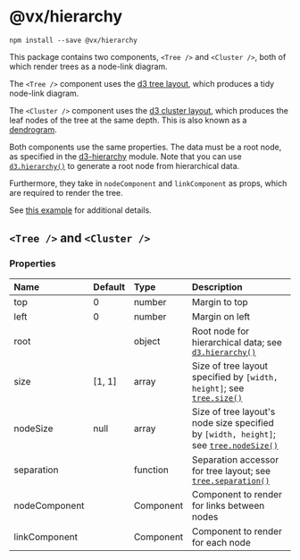 # @vx/hierarchy

```
npm install --save @vx/hierarchy
```

This package contains two components, `<Tree />` and `<Cluster />`, both of which render trees as a node-link diagram.

The `<Tree />` component uses the [d3 tree layout](https://github.com/d3/d3-hierarchy#tree), which produces a tidy node-link diagram.

The `<Cluster />` component uses the [d3 cluster layout](https://github.com/d3/d3-hierarchy#cluster), which produces the leaf nodes of the tree at the same depth.  This is also known as a [dendrogram](https://en.wikipedia.org/wiki/Dendrogram).

Both components use the same properties.  The data must be a root node, as specified in the [d3-hierarchy](https://github.com/d3/d3-hierarchy) module.  Note that you can use [`d3.hierarchy()`](https://github.com/d3/d3-hierarchy#hierarchy) to generate a root node from hierarchical data.

Furthermore, they take in `nodeComponent` and `linkComponent` as props, which are required to render the tree.

See [this example](https://vx-demo.now.sh/trees) for additional details.

## `<Tree />` and `<Cluster />`

### Properties
<!-- Notes
* className is passed as a prop, but is never called in the component... am I missing something?
* size, nodeSize, and separation are all passed to the d3 layout... should we mention this? Are the links sufficient?
* does this need more detail on linkComponent and nodeComponent?
 -->

| Name          | Default | Type | Description |
|:--------------|:--------|:-----|:------------
| top           | 0 | number    | Margin to top 
| left          | 0 | number    | Margin on left 
| root          |   | object    | Root node for hierarchical data; see [`d3.hierarchy()`](https://github.com/d3/d3-hierarchy#hierarchy)
| size          | [1, 1] | array     | Size of tree layout specified by `[width, height]`; see [`tree.size()`](https://github.com/d3/d3-hierarchy#tree_size) 
| nodeSize      | null | array     | Size of tree layout's node size specified by `[width, height]`; see [`tree.nodeSize()`](https://github.com/d3/d3-hierarchy#tree_nodeSize)
| separation    |  | function  | Separation accessor for tree layout; see [`tree.separation()`](https://github.com/d3/d3-hierarchy#tree_separation) 
| nodeComponent |  | Component | Component to render for links between nodes
| linkComponent |  | Component | Component to render for each node 
